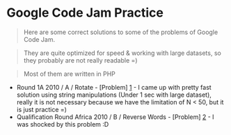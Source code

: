 Google Code Jam Practice
=======

> Here are some correct solutions to some of the problems of Google Code Jam.

> They are quite optimized for speed & working with large datasets, so they probably are not really readable =)

> Most of them are written in PHP

* Round 1A 2010 / A / Rotate - [Problem] [1] - I came up with pretty fast solution using string manipulations (Under 1 sec with large dataset), really it is not necessary because we have the limitation of N < 50, but it is just practice =)
* Qualification Round Africa 2010 / B / Reverse Words - [Problem] [2] - I was shocked by this problem :D

[1]: https://code.google.com/codejam/contest/544101/dashboard
[2]: https://code.google.com/codejam/contest/351101/dashboard
